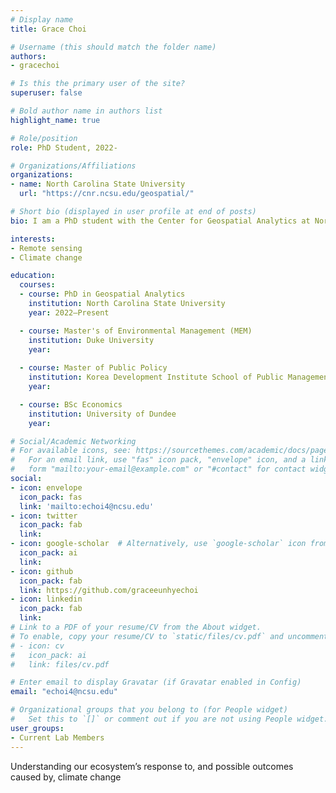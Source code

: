 ```yaml
---
# Display name
title: Grace Choi

# Username (this should match the folder name)
authors:
- gracechoi

# Is this the primary user of the site?
superuser: false

# Bold author name in authors list
highlight_name: true

# Role/position
role: PhD Student, 2022-

# Organizations/Affiliations
organizations:
- name: North Carolina State University
  url: "https://cnr.ncsu.edu/geospatial/"

# Short bio (displayed in user profile at end of posts)
bio: I am a PhD student with the Center for Geospatial Analytics at North Carolina State University.

interests:
- Remote sensing
- Climate change

education:
  courses:
  - course: PhD in Geospatial Analytics
    institution: North Carolina State University
    year: 2022–Present

  - course: Master's of Environmental Management (MEM)
    institution: Duke University
    year:
    
  - course: Master of Public Policy
    institution: Korea Development Institute School of Public Management
    year:

  - course: BSc Economics
    institution: University of Dundee
    year: 

# Social/Academic Networking
# For available icons, see: https://sourcethemes.com/academic/docs/page-builder/#icons
#   For an email link, use "fas" icon pack, "envelope" icon, and a link in the
#   form "mailto:your-email@example.com" or "#contact" for contact widget.
social:
- icon: envelope
  icon_pack: fas
  link: 'mailto:echoi4@ncsu.edu'
- icon: twitter
  icon_pack: fab
  link: 
- icon: google-scholar  # Alternatively, use `google-scholar` icon from `ai` icon pack
  icon_pack: ai
  link: 
- icon: github
  icon_pack: fab
  link: https://github.com/graceeunhyechoi
- icon: linkedin
  icon_pack: fab
  link: 
# Link to a PDF of your resume/CV from the About widget.
# To enable, copy your resume/CV to `static/files/cv.pdf` and uncomment the lines below.
# - icon: cv
#   icon_pack: ai
#   link: files/cv.pdf

# Enter email to display Gravatar (if Gravatar enabled in Config)
email: "echoi4@ncsu.edu"

# Organizational groups that you belong to (for People widget)
#   Set this to `[]` or comment out if you are not using People widget.
user_groups:
- Current Lab Members
---
```


Understanding our ecosystem’s response to, and possible outcomes caused by, climate change
